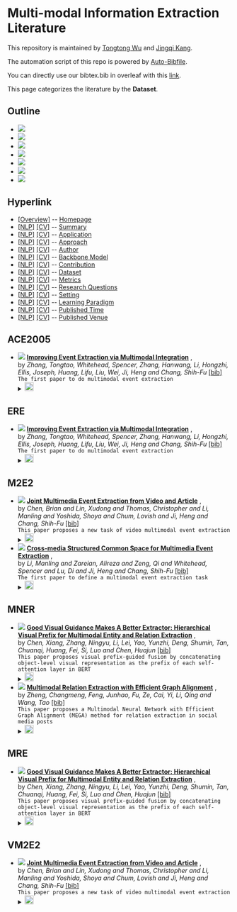 # Multi-modal Information Extraction Literature 
This repository is maintained by [Tongtong Wu](http://wutong8023.site/) and [Jingqi Kang](https://#####). 

The automation script of this repo is powered by [Auto-Bibfile](https://github.com/wutong8023/Auto-Bibfile.git).

You can directly use our bibtex.bib in overleaf with this [link](https://www.overleaf.com/read/gszxbvbkprfs).

This page categorizes the literature by the **Dataset**.

## Outline 
- [![](https://img.shields.io/badge/Hyperlink-blue)](https://github.com/JingqiKang/Multi-modal-Information-Extraction/blob/main//MMIE4all/dataset\README.md#hyperlink)
- [![](https://img.shields.io/badge/ACE2005-1-blue)](https://github.com/JingqiKang/Multi-modal-Information-Extraction/blob/main//MMIE4all/dataset\README.md#ace2005)
- [![](https://img.shields.io/badge/ERE-1-blue)](https://github.com/JingqiKang/Multi-modal-Information-Extraction/blob/main//MMIE4all/dataset\README.md#ere)
- [![](https://img.shields.io/badge/M2E2-2-blue)](https://github.com/JingqiKang/Multi-modal-Information-Extraction/blob/main//MMIE4all/dataset\README.md#m2e2)
- [![](https://img.shields.io/badge/MNER-2-blue)](https://github.com/JingqiKang/Multi-modal-Information-Extraction/blob/main//MMIE4all/dataset\README.md#mner)
- [![](https://img.shields.io/badge/MRE-1-blue)](https://github.com/JingqiKang/Multi-modal-Information-Extraction/blob/main//MMIE4all/dataset\README.md#mre)
- [![](https://img.shields.io/badge/VM2E2-1-blue)](https://github.com/JingqiKang/Multi-modal-Information-Extraction/blob/main//MMIE4all/dataset\README.md#vm2e2)
## Hyperlink 
- [[Overview]](https://github.com/JingqiKang/Multi-modal-Information-Extraction/blob/main//README.md) -- [Homepage](https://github.com/JingqiKang/Multi-modal-Information-Extraction/blob/main//README.md)
- [[NLP]](https://github.com/JingqiKang/Multi-modal-Information-Extraction/blob/main//MMIE4nlp/./)  [[CV]](https://github.com/JingqiKang/Multi-modal-Information-Extraction/blob/main//MMIE4cv/./) -- [Summary](https://github.com/JingqiKang/Multi-modal-Information-Extraction/blob/main//MMIE4all/./)
- [[NLP]](https://github.com/JingqiKang/Multi-modal-Information-Extraction/blob/main//MMIE4nlp/application)  [[CV]](https://github.com/JingqiKang/Multi-modal-Information-Extraction/blob/main//MMIE4cv/application) -- [Application](https://github.com/JingqiKang/Multi-modal-Information-Extraction/blob/main//MMIE4all/application)
- [[NLP]](https://github.com/JingqiKang/Multi-modal-Information-Extraction/blob/main//MMIE4nlp/approach)  [[CV]](https://github.com/JingqiKang/Multi-modal-Information-Extraction/blob/main//MMIE4cv/approach) -- [Approach](https://github.com/JingqiKang/Multi-modal-Information-Extraction/blob/main//MMIE4all/approach)
- [[NLP]](https://github.com/JingqiKang/Multi-modal-Information-Extraction/blob/main//MMIE4nlp/author)  [[CV]](https://github.com/JingqiKang/Multi-modal-Information-Extraction/blob/main//MMIE4cv/author) -- [Author](https://github.com/JingqiKang/Multi-modal-Information-Extraction/blob/main//MMIE4all/author)
- [[NLP]](https://github.com/JingqiKang/Multi-modal-Information-Extraction/blob/main//MMIE4nlp/backbone_model)  [[CV]](https://github.com/JingqiKang/Multi-modal-Information-Extraction/blob/main//MMIE4cv/backbone_model) -- [Backbone Model](https://github.com/JingqiKang/Multi-modal-Information-Extraction/blob/main//MMIE4all/backbone_model)
- [[NLP]](https://github.com/JingqiKang/Multi-modal-Information-Extraction/blob/main//MMIE4nlp/contribution)  [[CV]](https://github.com/JingqiKang/Multi-modal-Information-Extraction/blob/main//MMIE4cv/contribution) -- [Contribution](https://github.com/JingqiKang/Multi-modal-Information-Extraction/blob/main//MMIE4all/contribution)
- [[NLP]](https://github.com/JingqiKang/Multi-modal-Information-Extraction/blob/main//MMIE4nlp/dataset)  [[CV]](https://github.com/JingqiKang/Multi-modal-Information-Extraction/blob/main//MMIE4cv/dataset) -- [Dataset](https://github.com/JingqiKang/Multi-modal-Information-Extraction/blob/main//MMIE4all/dataset)
- [[NLP]](https://github.com/JingqiKang/Multi-modal-Information-Extraction/blob/main//MMIE4nlp/metrics)  [[CV]](https://github.com/JingqiKang/Multi-modal-Information-Extraction/blob/main//MMIE4cv/metrics) -- [Metrics](https://github.com/JingqiKang/Multi-modal-Information-Extraction/blob/main//MMIE4all/metrics)
- [[NLP]](https://github.com/JingqiKang/Multi-modal-Information-Extraction/blob/main//MMIE4nlp/research_question)  [[CV]](https://github.com/JingqiKang/Multi-modal-Information-Extraction/blob/main//MMIE4cv/research_question) -- [Research Questions](https://github.com/JingqiKang/Multi-modal-Information-Extraction/blob/main//MMIE4all/research_question)
- [[NLP]](https://github.com/JingqiKang/Multi-modal-Information-Extraction/blob/main//MMIE4nlp/setting)  [[CV]](https://github.com/JingqiKang/Multi-modal-Information-Extraction/blob/main//MMIE4cv/setting) -- [Setting](https://github.com/JingqiKang/Multi-modal-Information-Extraction/blob/main//MMIE4all/setting)
- [[NLP]](https://github.com/JingqiKang/Multi-modal-Information-Extraction/blob/main//MMIE4nlp/supervision)  [[CV]](https://github.com/JingqiKang/Multi-modal-Information-Extraction/blob/main//MMIE4cv/supervision) -- [ Learning Paradigm](https://github.com/JingqiKang/Multi-modal-Information-Extraction/blob/main//MMIE4all/supervision)
- [[NLP]](https://github.com/JingqiKang/Multi-modal-Information-Extraction/blob/main//MMIE4nlp/time)  [[CV]](https://github.com/JingqiKang/Multi-modal-Information-Extraction/blob/main//MMIE4cv/time) -- [Published Time](https://github.com/JingqiKang/Multi-modal-Information-Extraction/blob/main//MMIE4all/time)
- [[NLP]](https://github.com/JingqiKang/Multi-modal-Information-Extraction/blob/main//MMIE4nlp/venue)  [[CV]](https://github.com/JingqiKang/Multi-modal-Information-Extraction/blob/main//MMIE4cv/venue) -- [Published Venue](https://github.com/JingqiKang/Multi-modal-Information-Extraction/blob/main//MMIE4all/venue)

## ACE2005

- [![](https://img.shields.io/badge/MM-2017-blue)](https://doi.org/10.1145/3123266.3123294) [**Improving Event Extraction via Multimodal Integration**](https://doi.org/10.1145/3123266.3123294) , <br> by *Zhang, Tongtao, Whitehead, Spencer, Zhang, Hanwang, Li, Hongzhi, Ellis, Joseph, Huang, Lifu, Liu, Wei, Ji, Heng and Chang, Shih-Fu* [[bib]](https://github.com/JingqiKang/Multi-modal-Information-Extraction/blob/main//./bibtex.bib#L2-L10)<br> ```The first paper to do multimodal event extraction
```</details><details><summary><img src=https://github.com/JingqiKang/Multi-modal-Information-Extraction/blob/main//scripts/svg/copy_icon.png height="20"></summary><pre>```Zhang_VAD_2017```
## ERE

- [![](https://img.shields.io/badge/MM-2017-blue)](https://doi.org/10.1145/3123266.3123294) [**Improving Event Extraction via Multimodal Integration**](https://doi.org/10.1145/3123266.3123294) , <br> by *Zhang, Tongtao, Whitehead, Spencer, Zhang, Hanwang, Li, Hongzhi, Ellis, Joseph, Huang, Lifu, Liu, Wei, Ji, Heng and Chang, Shih-Fu* [[bib]](https://github.com/JingqiKang/Multi-modal-Information-Extraction/blob/main//./bibtex.bib#L2-L10)<br> ```The first paper to do multimodal event extraction
```</details><details><summary><img src=https://github.com/JingqiKang/Multi-modal-Information-Extraction/blob/main//scripts/svg/copy_icon.png height="20"></summary><pre>```Zhang_VAD_2017```
## M2E2

- [![](https://img.shields.io/badge/EMNLP-2021-blue)](https://aclanthology.org/2021.findings-emnlp.8) [**Joint Multimedia Event Extraction from Video and Article**](https://aclanthology.org/2021.findings-emnlp.8) , <br> by *Chen, Brian  and
Lin, Xudong  and
Thomas, Christopher  and
Li, Manling  and
Yoshida, Shoya  and
Chum, Lovish  and
Ji, Heng  and
Chang, Shih-Fu* [[bib]](https://github.com/JingqiKang/Multi-modal-Information-Extraction/blob/main//./bibtex.bib#L30-L45)<br> ```This paper proposes a new task of video multimodal event extraction
```</details><details><summary><img src=https://github.com/JingqiKang/Multi-modal-Information-Extraction/blob/main//scripts/svg/copy_icon.png height="20"></summary><pre>```chen-etal-2021-joint-multimedia-event```
- [![](https://img.shields.io/badge/ACL-2020-blue)](https://aclanthology.org/2020.acl-main.230) [**Cross-media Structured Common Space for Multimedia Event Extraction**](https://aclanthology.org/2020.acl-main.230) , <br> by *Li, Manling  and
Zareian, Alireza  and
Zeng, Qi  and
Whitehead, Spencer  and
Lu, Di  and
Ji, Heng  and
Chang, Shih-Fu* [[bib]](https://github.com/JingqiKang/Multi-modal-Information-Extraction/blob/main//./bibtex.bib#L13-L27)<br> ```The first paper to define a multimodal event extraction task
```</details><details><summary><img src=https://github.com/JingqiKang/Multi-modal-Information-Extraction/blob/main//scripts/svg/copy_icon.png height="20"></summary><pre>```li-etal-2020-cross```
## MNER

- [![](https://img.shields.io/badge/CoRR-2022-blue)](https://arxiv.org/abs/2205.03521) [**Good Visual Guidance Makes A Better Extractor: Hierarchical Visual Prefix for Multimodal Entity and Relation Extraction**](https://arxiv.org/abs/2205.03521) , <br> by *Chen, Xiang, Zhang, Ningyu, Li, Lei, Yao, Yunzhi, Deng, Shumin, Tan, Chuanqi, Huang, Fei, Si, Luo and Chen, Huajun* [[bib]](https://github.com/JingqiKang/Multi-modal-Information-Extraction/blob/main//./bibtex.bib#L81-L88)<br> ```This paper proposes visual prefix-guided fusion by concatenating object-level visual representation as the prefix of each self-attention layer in BERT
```</details><details><summary><img src=https://github.com/JingqiKang/Multi-modal-Information-Extraction/blob/main//scripts/svg/copy_icon.png height="20"></summary><pre>```Chen_2022_HVPNeT```
- [![](https://img.shields.io/badge/MM-2021-blue)](https://doi.org/10.1145/3474085.3476968) [**Multimodal Relation Extraction with Efficient Graph Alignment**](https://doi.org/10.1145/3474085.3476968) , <br> by *Zheng, Changmeng, Feng, Junhao, Fu, Ze, Cai, Yi, Li, Qing and Wang, Tao* [[bib]](https://github.com/JingqiKang/Multi-modal-Information-Extraction/blob/main//./bibtex.bib#L71-L78)<br> ```This paper proposes a Multimodal Neural Network with Efficient Graph Alignment (MEGA) method for relation extraction in social media posts
```</details><details><summary><img src=https://github.com/JingqiKang/Multi-modal-Information-Extraction/blob/main//scripts/svg/copy_icon.png height="20"></summary><pre>```Zheng_2021_MEGA```
## MRE

- [![](https://img.shields.io/badge/CoRR-2022-blue)](https://arxiv.org/abs/2205.03521) [**Good Visual Guidance Makes A Better Extractor: Hierarchical Visual Prefix for Multimodal Entity and Relation Extraction**](https://arxiv.org/abs/2205.03521) , <br> by *Chen, Xiang, Zhang, Ningyu, Li, Lei, Yao, Yunzhi, Deng, Shumin, Tan, Chuanqi, Huang, Fei, Si, Luo and Chen, Huajun* [[bib]](https://github.com/JingqiKang/Multi-modal-Information-Extraction/blob/main//./bibtex.bib#L81-L88)<br> ```This paper proposes visual prefix-guided fusion by concatenating object-level visual representation as the prefix of each self-attention layer in BERT
```</details><details><summary><img src=https://github.com/JingqiKang/Multi-modal-Information-Extraction/blob/main//scripts/svg/copy_icon.png height="20"></summary><pre>```Chen_2022_HVPNeT```
## VM2E2

- [![](https://img.shields.io/badge/EMNLP-2021-blue)](https://aclanthology.org/2021.findings-emnlp.8) [**Joint Multimedia Event Extraction from Video and Article**](https://aclanthology.org/2021.findings-emnlp.8) , <br> by *Chen, Brian  and
Lin, Xudong  and
Thomas, Christopher  and
Li, Manling  and
Yoshida, Shoya  and
Chum, Lovish  and
Ji, Heng  and
Chang, Shih-Fu* [[bib]](https://github.com/JingqiKang/Multi-modal-Information-Extraction/blob/main//./bibtex.bib#L30-L45)<br> ```This paper proposes a new task of video multimodal event extraction
```</details><details><summary><img src=https://github.com/JingqiKang/Multi-modal-Information-Extraction/blob/main//scripts/svg/copy_icon.png height="20"></summary><pre>```chen-etal-2021-joint-multimedia-event```